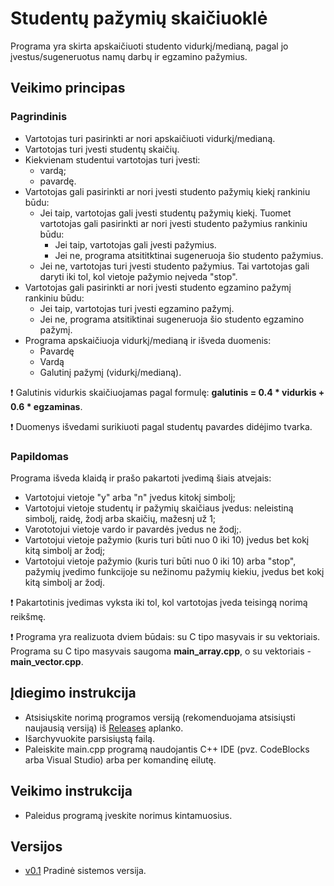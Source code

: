 # Studentų pažymių skaičiuoklė #
Programa yra skirta apskaičiuoti studento vidurkį/medianą, pagal jo įvestus/sugeneruotus namų darbų ir egzamino pažymius.

## Veikimo principas ##

### Pagrindinis ###

* Vartotojas turi pasirinkti ar nori apskaičiuoti vidurkį/medianą.
*  Vartotojas turi įvesti studentų skaičių.
* Kiekvienam studentui vartotojas turi įvesti:
  * vardą;
  * pavardę.
* Vartotojas gali pasirinkti ar nori įvesti studento pažymių kiekį rankiniu būdu:
  *  Jei taip, vartotojas gali įvesti studentų pažymių kiekį. Tuomet vartotojas gali pasirinkti ar nori įvesti studento pažymius rankiniu būdu:
      * Jei taip, vartotojas gali įvesti pažymius.
      * Jei ne, programa atsititktinai sugeneruoja šio studento pažymius.
  * Jei ne, vartotojas turi įvesti studento pažymius. Tai vartotojas gali daryti iki tol, kol vietoje pažymio neįveda "stop".
* Vartotojas gali pasirinkti ar nori įvesti studento egzamino pažymį rankiniu būdu:
  * Jei taip, vartotojas turi įvesti egzamino pažymį.
  * Jei ne, programa atsitiktinai sugeneruoja šio studento egzamino pažymį.
* Programa apskaičiuoja vidurkį/medianą ir išveda duomenis:
  * Pavardę
  * Vardą
  * Galutinį pažymį (vidurkį/medianą).

:heavy_exclamation_mark: Galutinis vidurkis skaičiuojamas pagal formulę: **galutinis = 0.4 * vidurkis + 0.6 * egzaminas**.

:heavy_exclamation_mark: Duomenys išvedami surikiuoti pagal studentų pavardes didėjimo tvarka.

### Papildomas ###

Programa išveda klaidą ir prašo pakartoti įvedimą šiais atvejais:

* Vartotojui vietoje "y" arba "n" įvedus kitokį simbolį;
* Vartotojui vietoje studentų ir pažymių skaičiaus įvedus: neleistiną simbolį, raidę, žodį arba skaičių, mažesnį už 1;
* Varototojui vietoje vardo ir pavardės įvedus ne žodį;.
* Vartotojui vietoje pažymio (kuris turi būti nuo 0 iki 10) įvedus bet kokį kitą simbolį ar žodį;
* Vartotojui vietoje pažymio (kuris turi būti nuo 0 iki 10) arba "stop", pažymių įvedimo funkcijoje su nežinomu pažymių kiekiu, įvedus bet kokį kitą simbolį ar žodį.
  
:heavy_exclamation_mark: Pakartotinis įvedimas vyksta iki tol, kol vartotojas įveda teisingą norimą reikšmę.

:heavy_exclamation_mark: Programa yra realizuota dviem būdais: su C tipo masyvais ir su vektoriais. Programa su C tipo masyvais saugoma **main_array.cpp**, o su vektoriais - **main_vector.cpp**.


## Įdiegimo instrukcija ##
* Atsisiųskite norimą programos versiją (rekomenduojama atsisiųsti naujausią versiją) iš [Releases](https://github.com/aistestonciute/2_uzd/releases) aplanko.
* Išarchyvuokite parsisiųstą failą.
* Paleiskite main.cpp programą naudojantis C++ IDE (pvz. CodeBlocks arba Visual Studio) arba per komandinę eilutę.

## Veikimo instrukcija ##
* Paleidus programą įveskite norimus kintamuosius. 


## Versijos ##

* [v0.1](https://github.com/aistestonciute/2_uzd/releases/tag/0.1) Pradinė sistemos versija.

